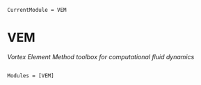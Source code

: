 ```@meta
CurrentModule = VEM
```

# VEM

*Vortex Element Method toolbox for computational fluid dynamics*

```@index
```

```@autodocs
Modules = [VEM]
```
